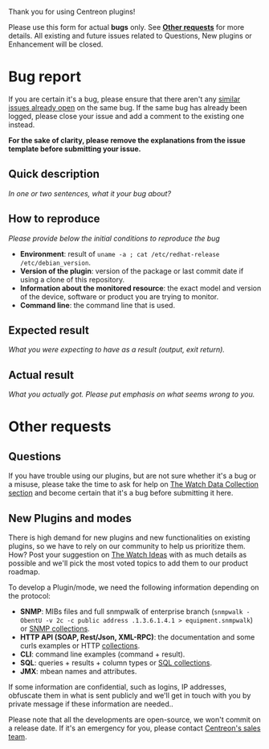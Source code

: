 Thank you for using Centreon plugins!

Please use this form for actual **bugs** only. See **[Other requests](#other-requests)** for more details.
All existing and future issues related to Questions, New plugins or Enhancement will be closed.

# Bug report

If you are certain it's a bug, please ensure that there aren't any [similar issues already open](https://github.com/centreon/centreon-plugins/issues) on the same bug. 
If the same bug has already been logged, please close your issue and add a comment to the existing one instead.

**For the sake of clarity, please remove the explanations from the issue template before submitting your issue.**

## Quick description

*In one or two sentences, what it your bug about?*

## How to reproduce

*Please provide below the initial conditions to reproduce the bug*

- **Environment**: result of `uname -a ; cat /etc/redhat-release /etc/debian_version`.
- **Version of the plugin**: version of the package or last commit date if using a clone of this repository.
- **Information about the monitored resource**: the exact model and version of the device, software or product you are trying to monitor.
- **Command line**: the command line that is used.

## Expected result

*What you were expecting to have as a result (output, exit return).*

## Actual result

*What you actually got. Please put emphasis on what seems wrong to you.*

# Other requests

## Questions

If you have trouble using our plugins, but are not sure whether it's a bug or a misuse, please take the time to ask for help on [The Watch Data Collection section](https://thewatch.centreon.com/data-collection-6) and become certain that it's a bug before submitting it here.

## New Plugins and modes

There is high demand for new plugins and new functionalities on existing plugins, so we have to rely on our community to help us prioritize them.
How? Post your suggestion on [The Watch Ideas](https://thewatch.centreon.com/ideas) with as much details as possible and we'll pick the most voted topics to add them to our product roadmap.

To develop a Plugin/mode, we need the following information depending on the protocol:
* **SNMP**: MIBs files and full snmpwalk of enterprise branch (`snmpwalk -ObentU -v 2c -c public address .1.3.6.1.4.1 > equipment.snmpwalk`) or [SNMP collections](https://thewatch.centreon.com/product-how-to-21/snmp-collection-tutorial-132).
* **HTTP API (SOAP, Rest/Json, XML-RPC)**: the documentation and some curls examples or HTTP [collections](https://thewatch.centreon.com/data-collection-6/centreon-plugins-discover-collection-modes-131).
* **CLI**: command line examples (command + result).
* **SQL**: queries + results + column types or [SQL collections](https://thewatch.centreon.com/product-how-to-21/sql-collection-tutorial-134).
* **JMX**: mbean names and attributes.

If some information are confidential, such as logins, IP addresses, obfuscate them in what is sent publicly and we'll get in touch with you by private message if these information are needed..

Please note that all the developments are open-source, we won't commit on a release date. If it's an emergency for you, please contact [Centreon's sales team](https://www.centreon.com/contact/).

